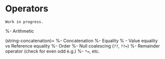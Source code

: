 # Operators

```{warning}
Work in progress.
```

%- Arithmetic

(string-concatenation)=
%- Concatenation
%- Equality
%  - Value equality vs Reference equality
%- Order
%- Null coalescing (`??`, `??=`)
%- Remainder operator (check for even odd e.g.)
%- `*=`, etc.
